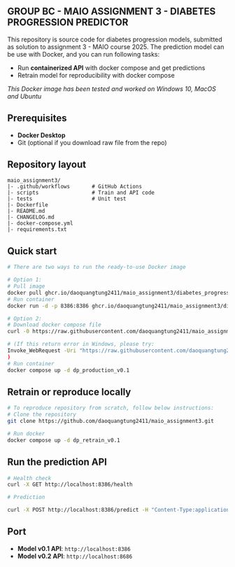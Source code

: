 ## GROUP BC - MAIO ASSIGNMENT 3 - DIABETES PROGRESSION PREDICTOR

This repository is source code for diabetes progression models, submitted as solution to assignment 3 - MAIO course 2025. The prediction model can be use with Docker, and you can run following tasks:

- Run **containerized API** with docker compose and get predictions
- Retrain model for reproducibility with docker compose

*This Docker image has been tested and worked on Windows 10, MacOS and Ubuntu*

## Prerequisites

- **Docker Desktop**
- Git (optional if you download raw file from the repo)

## Repository layout

```
maio_assignment3/
|- .github/workflows       # GitHub Actions
|- scripts                 # Train and API code
|- tests                   # Unit test
|- Dockerfile
|- README.md
|- CHANGELOG.md
|- docker-compose.yml
|- requirements.txt

```
## Quick start

```bash
# There are two ways to run the ready-to-use Docker image

# Option 1:
# Pull image
docker pull ghcr.io/daoquangtung2411/maio_assignment3/diabetes_progression:v0.1.7
# Run container
docker run -d -p 8386:8386 ghcr.io/daoquangtung2411/maio_assignment3/diabetes_progression:v0.1.7

# Option 2:
# Download docker compose file
curl -0 https://raw.githubusercontent.com/daoquangtung2411/maio_assignment3/main/docker-compose.yml -o docker-compose.yml

# (If this return error in Windows, please try:
Invoke_WebRequest -Uri "https://raw.githubusercontent.com/daoquangtung2411/maio_assignment3/main/docker-compose.yml" -OutFile "docker-compose.yml"
)
# Run container
docker compose up -d dp_production_v0.1
```

## Retrain or reproduce locally

```bash
# To reproduce repository from scratch, follow below instructions:
# Clone the repository
git clone https://github.com/daoquangtung2411/maio_assignment3.git

# Run docker
docker compose up -d dp_retrain_v0.1

```

## Run the prediction API

```bash
# Health check
curl -X GET http://localhost:8386/health

# Prediction

curl -X POST http://localhost:8386/predict -H "Content-Type:application/json" -d '{"age":10,"sex":1,"bmi":19,"bp":123,"s1":20,"s2":30,"s3":40,"s4":50,"s5":60,"s6":70}'
```

## Port

- **Model v0.1 API**: `http://localhost:8386`
- **Model v0.2 API**: `http://localhost:8686`